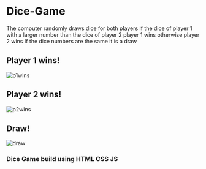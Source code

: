 # Dice-Game

The computer randomly draws dice for both players if the dice of player 1 with a larger number than the dice of player 2 player 1 wins otherwise player 2 wins
If the dice numbers are the same it is a draw

## Player 1 wins!
![p1wins](https://user-images.githubusercontent.com/66566962/129462868-8304c8c0-5278-4952-8696-12a7092b5044.png)


## Player 2 wins!
![p2wins](https://user-images.githubusercontent.com/66566962/129462872-92d4fcbc-7c3c-4db2-94be-532a38975d82.png)


## Draw!
![draw](https://user-images.githubusercontent.com/66566962/129462877-d40f28cf-0aa3-46fb-bd48-63ed6d1f32b8.png)

### Dice Game build using HTML CSS JS
